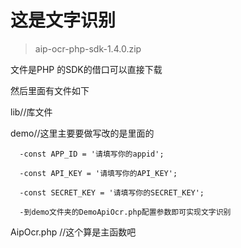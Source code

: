 # 这是文字识别
>aip-ocr-php-sdk-1.4.0.zip 

文件是PHP 的SDK的借口可以直接下载

然后里面有文件如下


lib//库文件

demo//这里主要要做写改的是里面的 

      -const APP_ID = '请填写你的appid';

      -const API_KEY = '请填写你的API_KEY';

      -const SECRET_KEY = '请填写你的SECRET_KEY';

      -到demo文件夹的DemoApiOcr.php配置参数即可实现文字识别

AipOcr.php //这个算是主函数吧


